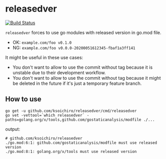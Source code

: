 # releasedver

[![Build Status](https://travis-ci.org/ksoichiro/releasedver.svg?branch=master)](https://travis-ci.org/ksoichiro/releasedver)

`releasedver` forces to use go modules with released version in go.mod file.

- OK: `example.com/foo v0.1.0`
- NG: `example.com/foo v0.0.0-20200051612345-fbaf1a3ff141`

It might be useful in these use cases:

- You don't want to allow to use the commit without tag because it is unstable due to their development workflow.
- You don't want to allow to use the commit without tag because it might be deleted in the future if it's just a temporary feature branch.

## How to use

```
go get -u github.com/ksoichiro/releasedver/cmd/releasedver
go vet -vettool=`which releasedver` -paths=golang.org/x/tools,github.com/gostaticanalysis/modfile ./...
```

output:

```
# github.com/ksoichiro/releasedver
./go.mod:6:1: github.com/gostaticanalysis/modfile must use released version
./go.mod:8:1: golang.org/x/tools must use released version
```
